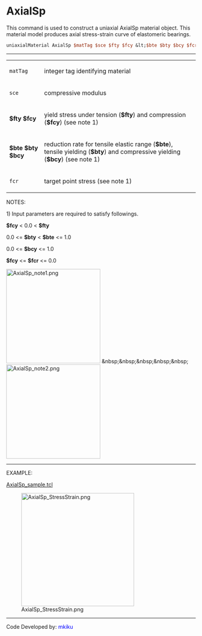  # AxialSp

<p>This command is used to construct a uniaxial AxialSp material object.
This material model produces axial stress-strain curve of elastomeric
bearings.</p>

```tcl
uniaxialMaterial AxialSp $matTag $sce $fty $fcy &lt;$bte $bty $bcy $fcr&gt;
```
<hr />
<table>
<tbody>
<tr class="odd">
<td><code class="parameter-table-variable">matTag</code></td>
<td><p>integer tag identifying material</p></td>
</tr>
<tr class="even">
<td><code class="parameter-table-variable">sce</code></td>
<td><p>compressive modulus</p></td>
</tr>
<tr class="odd">
<td><p><strong>$fty $fcy</strong></p></td>
<td><p>yield stress under tension (<strong>$fty</strong>) and
compression (<strong>$fcy</strong>) (see note 1)</p></td>
</tr>
<tr class="even">
<td><p><strong>$bte $bty $bcy</strong></p></td>
<td><p>reduction rate for tensile elastic range (<strong>$bte</strong>),
tensile yielding (<strong>$bty</strong>) and compressive yielding
(<strong>$bcy</strong>) (see note 1)</p></td>
</tr>
<tr class="odd">
<td><code class="parameter-table-variable">fcr</code></td>
<td><p>target point stress (see note 1)</p></td>
</tr>
</tbody>
</table>
<p>NOTES:</p>
<p>1) Input parameters are required to satisfy followings.</p>
<p><strong>$fcy</strong> &lt; 0.0 &lt; <strong>$fty</strong></p>
<p>0.0 &lt;= <strong>$bty</strong> &lt; <strong>$bte</strong> &lt;=
1.0</p>
<p>0.0 &lt;= <strong>$bcy</strong> &lt;= 1.0</p>
<p><strong>$fcy</strong> &lt;= <strong>$fcr</strong> &lt;= 0.0</p>
<p><img src="/OpenSeesRT/contrib/static/AxialSp_note1.png" title="AxialSp_note1.png" width="250"
alt="AxialSp_note1.png" />
&amp;nbsp;&amp;nbsp;&amp;nbsp;&amp;nbsp;&amp;nbsp; <img
src="AxialSp_note2.png" title="AxialSp_note2.png" width="250"
alt="AxialSp_note2.png" /></p>
<hr />
<p>EXAMPLE:</p>
<p><a href="Media:AxialSp_sample.tcl"
title="wikilink">AxialSp_sample.tcl</a></p>
<figure>
<img src="/OpenSeesRT/contrib/static/AxialSp_StressStrain.png" title="AxialSp_StressStrain.png"
width="300" alt="AxialSp_StressStrain.png" />
<figcaption aria-hidden="true">AxialSp_StressStrain.png</figcaption>
</figure>
<hr />
<p>Code Developed by: <span style="color:blue"> mkiku
</span></p>

